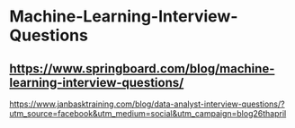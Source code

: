 # Machine-Learning-Interview-Questions

## https://www.springboard.com/blog/machine-learning-interview-questions/

https://www.janbasktraining.com/blog/data-analyst-interview-questions/?utm_source=facebook&utm_medium=social&utm_campaign=blog26thapril

